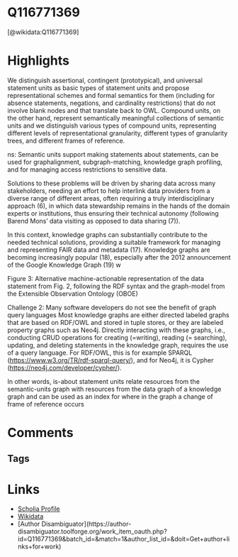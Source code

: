 
Q116771369
==========
  
  [@wikidata:Q116771369]  
  

# Highlights


We distinguish assertional,
contingent (prototypical), and universal statement units as basic types of statement units and propose
representational schemes and formal semantics for them (including for absence statements,
negations, and cardinality restrictions) that do not involve blank nodes and that translate back to OWL.
Compound units, on the other hand, represent semantically meaningful collections of semantic units
and we distinguish various types of compound units, representing different levels of representational
granularity, different types of granularity trees, and different frames of reference. 

ns: Semantic units support making statements about statements, can be used for graphalignment, subgraph-matching, knowledge graph profiling, and for managing access restrictions to
sensitive data. 

Solutions to these problems will be driven by sharing data across
many stakeholders, needing an effort to help interlink data providers from a diverse range of different
areas, often requiring a truly interdisciplinary approach (6), in which data stewardship remains in the
hands of the domain experts or institutions, thus ensuring their technical autonomy (following Barend
Mons’ data visiting as opposed to data sharing (7)). 

In this context, knowledge graphs can substantially contribute to the needed technical solutions,
providing a suitable framework for managing and representing FAIR data and metadata (17).
Knowledge graphs are becoming increasingly popular (18), especially after the 2012 announcement
of the Google Knowledge Graph (19) w


Figure 3: Alternative machine-actionable representation of the data statement from Fig. 2, following the RDF syntax and
the graph-model from the Extensible Observation Ontology (OBOE)

Challenge 2: Many software developers do not see the benefit of
graph query languages
Most knowledge graphs are either directed labeled graphs that are based on RDF/OWL and stored in
tuple stores, or they are labeled property graphs such as Neo4j. Directly interacting with these graphs,
i.e., conducting CRUD operations for creating (=writing), reading (= searching), updating, and deleting
statements in the knowledge graph, requires the use of a query language. For RDF/OWL, this is for
example SPARQL (https://www.w3.org/TR/rdf-sparql-query/), and for Neo4j, it is Cypher
(https://neo4j.com/developer/cypher/).

 In other words, is-about statement units relate resources from the semantic-units graph with
resources from the data graph of a knowledge graph and can be used as an index for where in the
graph a change of frame of reference occurs


# Comments

## Tags

# Links
  
 * [Scholia Profile](https://scholia.toolforge.org/work/Q116771369)  
 * [Wikidata](https://www.wikidata.org/wiki/Q116771369)  
 * [Author Disambiguator](https://author-
disambiguator.toolforge.org/work_item_oauth.php?id=Q116771369&batch_id=&match=1&author_list_id=&doit=Get+author+links+for+work)  
